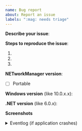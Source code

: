 ```yaml
---
name: Bug report
about: Report an issue
labels: ":mag: needs triage"
---
```


**Describe your issue**:

**Steps to reproduce the issue**:

1.
2.
3.

**NETworkManager version**:

- [ ] Portable

**Windows version** (like 10.0.x.x):

**.NET version** (like 6.0.x): 

**Screenshots**

<details>
<summary>Eventlog (if application crashes)</summary>

</details>
